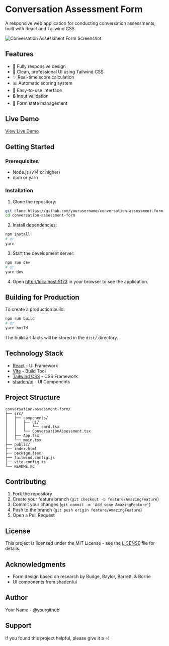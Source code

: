 # Conversation Assessment Form

A responsive web application for conducting conversation assessments, built with React and Tailwind CSS.

![Conversation Assessment Form Screenshot](/screenshot.png)

## Features

- 📱 Fully responsive design
- 🎨 Clean, professional UI using Tailwind CSS
- ✨ Real-time score calculation
- 📊 Automatic scoring system
- 🎯 Easy-to-use interface
- 🔒 Input validation
- 💾 Form state management

## Live Demo

[View Live Demo](#) <!-- Add your deployed version link here -->

## Getting Started

### Prerequisites

- Node.js (v14 or higher)
- npm or yarn

### Installation

1. Clone the repository:
```bash
git clone https://github.com/yourusername/conversation-assessment-form.git
cd conversation-assessment-form
```

2. Install dependencies:
```bash
npm install
# or
yarn
```

3. Start the development server:
```bash
npm run dev
# or
yarn dev
```

4. Open [http://localhost:5173](http://localhost:5173) in your browser to see the application.

## Building for Production

To create a production build:

```bash
npm run build
# or
yarn build
```

The build artifacts will be stored in the `dist/` directory.

## Technology Stack

- [React](https://reactjs.org/) - UI Framework
- [Vite](https://vitejs.dev/) - Build Tool
- [Tailwind CSS](https://tailwindcss.com/) - CSS Framework
- [shadcn/ui](https://ui.shadcn.com/) - UI Components

## Project Structure

```
conversation-assessment-form/
├── src/
│   ├── components/
│   │   ├── ui/
│   │   │   └── card.tsx
│   │   └── ConversationAssessment.tsx
│   ├── App.tsx
│   └── main.tsx
├── public/
├── index.html
├── package.json
├── tailwind.config.js
├── vite.config.ts
└── README.md
```

## Contributing

1. Fork the repository
2. Create your feature branch (`git checkout -b feature/AmazingFeature`)
3. Commit your changes (`git commit -m 'Add some AmazingFeature'`)
4. Push to the branch (`git push origin feature/AmazingFeature`)
5. Open a Pull Request

## License

This project is licensed under the MIT License - see the [LICENSE](LICENSE) file for details.

## Acknowledgments

- Form design based on research by Budge, Baylor, Barrett, & Borrie
- UI components from shadcn/ui

## Author

Your Name - [@yourgithub](https://github.com/yourgithub)

## Support

If you found this project helpful, please give it a ⭐️!